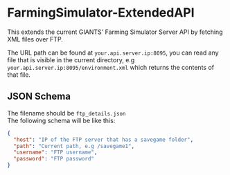 # FarmingSimulator-ExtendedAPI
This extends the current GIANTS' Farming Simulator Server API by fetching XML files over FTP. 

The URL path can be found at `your.api.server.ip:8095`, you can read any file that is visible in the current directory, e.g `your.api.server.ip:8095/environment.xml` which returns the contents of that file.

## JSON Schema
The filename should be `ftp_details.json`\
The following schema will be like this:
```json
{
  "host": "IP of the FTP server that has a savegame folder",
  "path": "Current path, e.g /savegame1",
  "username": "FTP username",
  "password": "FTP password"
}
```